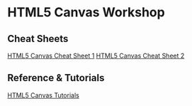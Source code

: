 # HTML5 Canvas Workshop

## Cheat Sheets

[HTML5 Canvas Cheat Sheet 1](http://cheatsheetworld.com/programming/html5-canvas-cheat-sheet/)
[HTML5 Canvas Cheat Sheet 2](http://cheatsheetworld.com/programming/html5-canvas-cheat-sheet/)

## Reference & Tutorials

[HTML5 Canvas Tutorials](http://www.html5canvastutorials.com/)

